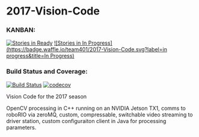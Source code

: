 # 2017-Vision-Code

### KANBAN:

[![Stories in Ready](https://badge.waffle.io/team401/2017-Vision-Code.svg?label=ready&title=Ready)](http://waffle.io/team401/2017-Vision-Code) 
[![Stories in In Progress](https://badge.waffle.io/team401/2017-Vision-Code.svg?label=in progress&title=In Progress)](http://waffle.io/team401/2017-Vision-Code) 

### Build Status and Coverage:

[![Build Status](https://travis-ci.org/team401/2017-Vision-Code.svg?branch=master)](https://travis-ci.org/team401/2017-Vision-Code) [![codecov](https://codecov.io/gh/team401/2017-Vision-Code/branch/master/graph/badge.svg)](https://codecov.io/gh/team401/2017-Vision-Code)



Vision Code for the 2017 season

OpenCV processing in C++ running on an NVIDIA Jetson TX1, comms to roboRIO via zeroMQ, custom, compressable, switchable video streaming to driver station, custom configuraiton client in Java for processing parameters. 
